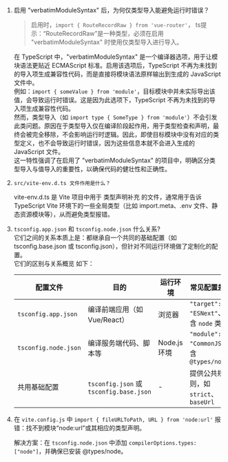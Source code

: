 1. 启用 "verbatimModuleSyntax" 后，为何仅类型导入能避免运行时错误？  

    > 启用时，`import { RouteRecordRaw } from 'vue-router'`， ts提示：“RouteRecordRaw”是一种类型，必须在启用 "verbatimModuleSyntax" 时使用仅类型导入进行导入。

    在 TypeScript 中，"verbatimModuleSyntax" 是一个编译器选项，用于让模块语法更贴近 ECMAScript 标准。启用该选项后，TypeScript 不再为未找到的导入项生成兼容性代码，而是直接将模块语法原样输出到生成的 JavaScript 文件中。  
    例如：`import { someValue } from 'module'`，目标模块中并未实际导出该值，会导致运行时错误。这是因为此选项下，TypeScript 不再为未找到的导入项生成兼容性代码。  
    然而，类型导入（如 `import type { SomeType } from 'module'`）不会引发此类问题。原因在于类型导入仅在编译阶段起作用，用于类型检查和声明，最终会被完全移除，不会影响运行时逻辑。因此，即使目标模块中没有对应的类型定义，也不会导致运行时错误，因为这些信息本就不会进入生成的 JavaScript 文件。  
    这一特性强调了在启用了 "verbatimModuleSyntax" 的项目中，明确区分类型导入与值导入的重要性，以确保代码的健壮性和正确性。

2. `src/vite-env.d.ts 文件作用是什么？`

    vite-env.d.ts 是 Vite 项目中用于 类型声明补充 的文件，通常用于告诉 TypeScript Vite 环境下的一些全局类型（比如 import.meta、.env 文件、静态资源模块等），从而避免类型报错。

3. `tsconfig.app.json` 和 `tsconfig.node.json` 什么关系?  
它们之间的关系本质上是：都继承自一个共同的基础配置（如 tsconfig.base.json 或 tsconfig.json），但针对不同运行环境做了定制化的配置。  
它们的区别与关系概览  如下：

    | 配置文件 | 目的| 运行环境| 常见配置差异|  
    | -------------------- | -------------------------------------- | ---------- | -------------------------------------- |  
    | `tsconfig.app.json`  | 编译前端应用（如 Vue/React）                    | 浏览器        | `"target": "ESNext"`、不含 `node` 类型      |  
    | `tsconfig.node.json` | 编译服务端代码、脚本等                            | Node.js 环境 | `"module": "CommonJS"`、含 `@types/node` |  
    | 共用基础配置               | `tsconfig.json` 或 `tsconfig.base.json` | -          | 提供公共规则，如 `strict`、`baseUrl`            |  

4. 在 `vite.config.js` 中 `import { fileURLToPath, URL } from 'node:url'` 报错：找不到模块“node:url”或其相应的类型声明。

   解决方案：在 `tsconfig.node.json` 中添加 `compilerOptions.types: ["node"]`，并确保已安装 @types/node。